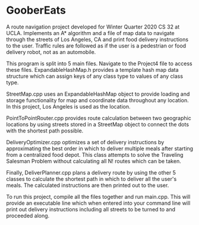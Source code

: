 # GooberEats
A route navigation project developed for Winter Quarter 2020 CS 32 at UCLA. Implements an A* algorithm and a file of map data to navigate through the streets of Los Angeles, CA and print food delivery instructions to the user.
Traffic rules are followed as if the user is a pedestrian or food delivery robot, not as an automobile.

This program is split into 5 main files. Navigate to the Project4 file to access these files.
ExpandableHashMap.h provides a template hash map data structure which can assign keys of any class type to values of any class type.

StreetMap.cpp uses an ExpandableHashMap object to provide loading and storage functionality for map and coordinate data throughout any location. In this project, Los Angeles is used as the location.

PointToPointRouter.cpp provides route calculation between two geographic locations by using streets stored in a StreetMap object to connect the dots with the shortest path possible.

DeliveryOptimizer.cpp optimizes a set of delivery instructions by approximating the best order in which to deliver multiple meals after starting from a centralized food depot. This class attempts to solve the Traveling Salesman Problem without calculating all N! routes which can be taken.

Finally, DeliverPlanner.cpp plans a delivery route by using the other 5 classes to calculate the shortest path in which to deliver all the user's meals. The calculated instructions are then printed out to the user.

To run this project, compile all the files together and run main.cpp. This will provide an executable line which when entered into your command line will print out delivery instructions including all streets to be turned to and proceeded along.
